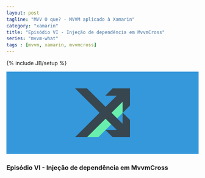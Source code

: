 ```yaml
---
layout: post
tagline: "MVV O que? - MVVM aplicado à Xamarin"
category: "xamarin"
title: "Episódio VI - Injeção de dependência em MvvmCross"
series: "mvvm-what"	
tags : [mvvm, xamarin, mvvmcross]
---
```

{% include JB/setup %}

![Cover](/assets/covers/mvvmwhat.png)

### Episódio VI - Injeção de dependência em MvvmCross

